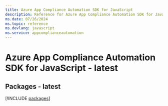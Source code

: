 ```yaml
---
title: Azure App Compliance Automation SDK for JavaScript
description: Reference for Azure App Compliance Automation SDK for JavaScript
ms.date: 07/26/2024
ms.topic: reference
ms.devlang: javascript
ms.service: appcomplianceautomation
---
```

# Azure App Compliance Automation SDK for JavaScript - latest
## Packages - latest
[!INCLUDE [packages](app-compliance-automation-index.md)]